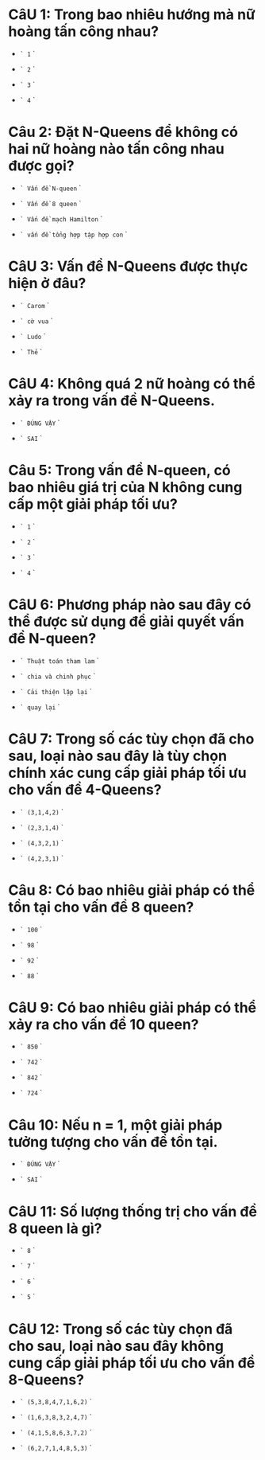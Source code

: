 # CâU 1: Trong bao nhiêu hướng mà nữ hoàng tấn công nhau?

- `` `
  1
  `` `

- `` `
  2
  `` `

* `` `
  3
  `` `

- `` `
  4
  `` `

# Câu 2: Đặt N-Queens để không có hai nữ hoàng nào tấn công nhau được gọi?

* `` `
  Vấn đề N-queen
  `` `

- `` `
  Vấn đề 8 queen
  `` `

- `` `
  Vấn đề mạch Hamilton
  `` `

- `` `
  vấn đề tổng hợp tập hợp con
  `` `

# CâU 3: Vấn đề N-Queens được thực hiện ở đâu?

- `` `
  Carom
  `` `

* `` `
  cờ vua
  `` `

- `` `
  Ludo
  `` `

- `` `
  Thẻ
  `` `

# CâU 4: Không quá 2 nữ hoàng có thể xảy ra trong vấn đề N-Queens.

- `` `
  ĐÚNG VẬY
  `` `

* `` `
  SAI
  `` `

# Câu 5: Trong vấn đề N-queen, có bao nhiêu giá trị của N không cung cấp một giải pháp tối ưu?

- `` `
  1
  `` `

* `` `
  2
  `` `

- `` `
  3
  `` `

- `` `
  4
  `` `

# CâU 6: Phương pháp nào sau đây có thể được sử dụng để giải quyết vấn đề N-queen?

- `` `
  Thuật toán tham lam
  `` `

- `` `
  chia và chinh phục
  `` `

- `` `
  Cải thiện lặp lại
  `` `

* `` `
  quay lại
  `` `

# CâU 7: Trong số các tùy chọn đã cho sau, loại nào sau đây là tùy chọn chính xác cung cấp giải pháp tối ưu cho vấn đề 4-Queens?

* `` `
  (3,1,4,2)
  `` `

- `` `
  (2,3,1,4)
  `` `

- `` `
  (4,3,2,1)
  `` `

- `` `
  (4,2,3,1)
  `` `

# Câu 8: Có bao nhiêu giải pháp có thể tồn tại cho vấn đề 8 queen?

- `` `
  100
  `` `

- `` `
  98
  `` `

* `` `
  92
  `` `

- `` `
  88
  `` `

# CâU 9: Có bao nhiêu giải pháp có thể xảy ra cho vấn đề 10 queen?

- `` `
  850
  `` `

- `` `
  742
  `` `

- `` `
  842
  `` `

* `` `
  724
  `` `

# Câu 10: Nếu n = 1, một giải pháp tưởng tượng cho vấn đề tồn tại.

- `` `
  ĐÚNG VẬY
  `` `

* `` `
  SAI
  `` `

# CâU 11: Số lượng thống trị cho vấn đề 8 queen là gì?

- `` `
  8
  `` `

- `` `
  7
  `` `

- `` `
  6
  `` `

* `` `
  5
  `` `

# CâU 12: Trong số các tùy chọn đã cho sau, loại nào sau đây không cung cấp giải pháp tối ưu cho vấn đề 8-Queens?

- `` `
  (5,3,8,4,7,1,6,2)
  `` `

* `` `
  (1,6,3,8,3,2,4,7)
  `` `

- `` `
  (4,1,5,8,6,3,7,2)
  `` `

- `` `
  (6,2,7,1,4,8,5,3)
  `` `